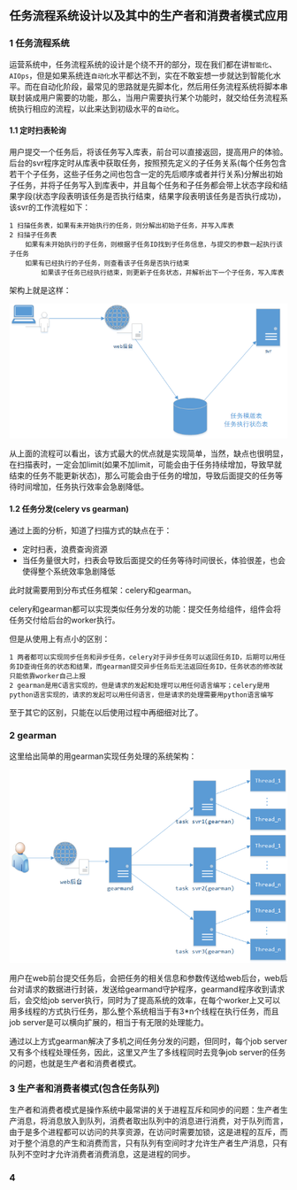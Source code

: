 ## 任务流程系统设计以及其中的生产者和消费者模式应用

### 1 任务流程系统

运营系统中，任务流程系统的设计是个绕不开的部分，现在我们都在讲`智能化`、`AIOps`，但是如果系统连`自动化`水平都达不到，实在不敢妄想一步就达到智能化水平。而在自动化阶段，最常见的思路就是先脚本化，然后用任务流程系统将脚本串联封装成用户需要的功能，那么，当用户需要执行某个功能时，就交给任务流程系统执行相应的流程，以此来达到初级水平的`自动化`。

#### 1.1 定时扫表轮询

用户提交一个任务后，将该任务写入库表，前台可以直接返回，提高用户的体验。后台的svr程序定时从库表中获取任务，按照预先定义的子任务关系(每个任务包含若干个子任务，这些子任务之间也包含一定的先后顺序或者并行关系)分解出初始子任务，并将子任务写入到库表中，并且每个任务和子任务都会带上状态字段和结果字段(状态字段表明该任务是否执行结束，结果字段表明该任务是否执行成功)，该svr的工作流程如下：

```
1 扫描任务表，如果有未开始执行的任务，则分解出初始子任务，并写入库表
2 扫描子任务表
    如果有未开始执行的子任务，则根据子任务ID找到子任务信息，与提交的参数一起执行该子任务
    如果有已经执行的子任务，则查看该子任务是否执行结束
        如果该子任务已经执行结束，则更新子任务状态，并解析出下一个子任务，写入库表
```

架构上就是这样：

![定时扫表实现任务流程系统](https://github.com/luofengmacheng/python/blob/master/pics/task_flow_db.png)

从上面的流程可以看出，该方式最大的优点就是实现简单，当然，缺点也很明显，在扫描表时，一定会加limit(如果不加limit，可能会由于任务持续增加，导致早就结束的任务不能更新状态)，那么可能会由于任务的增加，导致后面提交的任务等待时间增加，任务执行效率会急剧降低。

#### 1.2 任务分发(celery vs gearman)

通过上面的分析，知道了扫描方式的缺点在于：

* 定时扫表，浪费查询资源
* 当任务量很大时，扫表会导致后面提交的任务等待时间很长，体验很差，也会使得整个系统效率急剧降低

此时就需要用到分布式任务框架：celery和gearman。

celery和gearman都可以实现类似任务分发的功能：提交任务给组件，组件会将任务交付给后台的worker执行。

但是从使用上有点小的区别：

```
1 两者都可以实现同步任务和异步任务，celery对于异步任务可以返回任务ID，后期可以用任务ID查询任务的状态和结果，而gearman提交异步任务后无法返回任务ID，任务状态的修改就只能依靠worker自己上报
2 gearman是用C语言实现的，但是请求的发起和处理可以用任何语言编写；celery是用python语言实现的，请求的发起可以用任何语言，但是请求的处理需要用python语言编写
```

至于其它的区别，只能在以后使用过程中再细细对比了。

### 2 gearman

这里给出简单的用gearman实现任务处理的系统架构：

![gearman实现任务流程系统](https://github.com/luofengmacheng/python/blob/master/pics/task_process_with_gearman.jpg)

用户在web前台提交任务后，会把任务的相关信息和参数传送给web后台，web后台对请求的数据进行封装，发送给gearmand守护程序，gearmand程序收到请求后，会交给job server执行，同时为了提高系统的效率，在每个worker上又可以用多线程的方式执行任务，那么整个系统相当于有3*n个线程在执行任务，而且job server是可以横向扩展的，相当于有无限的处理能力。

通过以上方式gearman解决了多机之间任务分发的问题，但同时，每个job server又有多个线程处理任务，因此，这里又产生了多线程同时去竞争job server的任务的问题，也就是生产者和消费者模式。

### 3 生产者和消费者模式(包含任务队列)

生产者和消费者模式是操作系统中最常讲的关于进程互斥和同步的问题：生产者生产消息，将消息放入到队列，消费者取出队列中的消息进行消费，对于队列而言，由于是多个进程都可以访问的共享资源，在访问时需要加锁，这是进程的互斥，而对于整个消息的产生和消费而言，只有队列有空间时才允许生产者生产消息，只有队列不空时才允许消费者消费消息，这是进程的同步。



### 4 